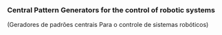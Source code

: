 ### Central Pattern Generators for the control of robotic systems 
(Geradores de padrões centrais Para o controle de sistemas robóticos)
